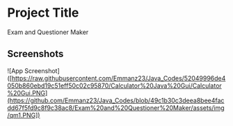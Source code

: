 # Project Title

Exam and Questioner Maker

## Screenshots

![App Screenshot]([https://raw.githubusercontent.com/Emmanz23/Java_Codes/52049996de4050b860ebd19c51eff50c02c95870/Calculator%20Java%20Gui/Calculator%20Gui.PNG](https://github.com/Emmanz23/Java_Codes/blob/49c1b30c3deea8bee4facdd67f5fd9c8f9c38ac8/Exam%20and%20Questioner%20Maker/assets/img/qm1.PNG])
